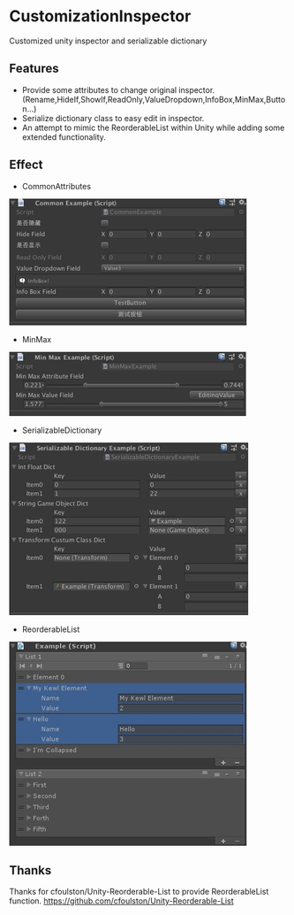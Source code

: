 # CustomizationInspector
Customized unity inspector and serializable dictionary

## Features
* Provide some attributes to change original inspector.(Rename,HideIf,ShowIf,ReadOnly,ValueDropdown,InfoBox,MinMax,Button...)
* Serialize dictionary class to easy edit in inspector.
* An attempt to mimic the ReorderableList within Unity while adding some extended functionality.

## Effect
* CommonAttributes

![image](https://github.com/Mr-sB/CustomizationInspector/blob/master/Screenshots/CommonExample.png)
* MinMax

![image](https://github.com/Mr-sB/CustomizationInspector/blob/master/Screenshots/MinMaxExample.png)
* SerializableDictionary

![image](https://github.com/Mr-sB/CustomizationInspector/blob/master/Screenshots/SerializableDictionaryExample.png)
* ReorderableList

![image](https://github.com/Mr-sB/CustomizationInspector/blob/master/Screenshots/ReorderableExample.png)
## Thanks
Thanks for cfoulston/Unity-Reorderable-List to provide ReorderableList function.
https://github.com/cfoulston/Unity-Reorderable-List
